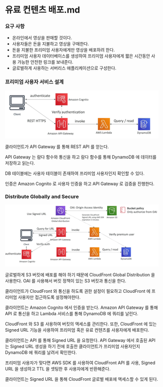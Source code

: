 # 유료 컨텐츠 배포.md

### 요구 사항

- 온라인에서 영상을 판매할 것이다.
- 사용자들은 돈을 지불하고 영상을 구매한다.
- 돈을 지불한 프리미엄 사용자에게만 영상을 배포하려 한다.
- 프리미엄 사용자 데이터베이스를 생성하여 프리미엄 사용자에게 짧은 시간동안 사용 가능한 안전한 링크를 보내준다.
- 글로벌하게 사용하는 서버리스 애플리케이션으로 구성한다.

### 프리미엄 사용자 서비스 설계

![img_7.png](images/img_7.png)

클라이언트가 API Gateway 를 통해 REST API 를 얻는다.

API Gateway 는 람다 함수와 통신을 하고 람다 함수를 통해 DynamoDB 에 데이터를 저장하고 읽는다.

DB 테이블에는 사용자 테이블이 존재하여 프리미엄 사용자인지 확인할 수 있다.

인증은 Amazon Cognito 로 사용자 인증을 하고 API Gateway 로 검증을 진행한다.

### Distribute Globally and Secure

![img_8.png](images/img_8.png)

글로벌하게 S3 버킷에 배포를 해야 하기 때문에 CloudFront Global Distribution 을 사용한다. OAI 를 사용해서 버킷 정책이 있는 S3 버킷과 통신을 한다.

클라이언트가 CloudFront 와 통신을 하도록 권한 설정이 필요하고 CloudFront 에 프리미엄 사용자만 접근하도록 설정해야한다.

클라이언트는 Amazon Cognito 에서 인증을 받는다. Amazon API Gateway 를 통해 API 로 통신을 하고 Lambda 서비스를 통해 DynamoDB 에 쿼리를 날린다.

CloudFront 와 S3 를 사용하여 버킷의 액세스를 관리한다. 또한, CloudFront 에 있는 Signed URL 기능을 사용하여 프리미엄 혹은 유료 컨텐츠를 사용자에게 배포한다.

클라이언트는 API 를 통해 Signed URL 을 요청한다. API Gateway 에서 호출된 API 는 Signed URL 생성을 하기 전에 호출한 클라이언트가 프리미엄 사용자인지 DynamoDB 에 쿼리를 날려서 확인한다.

프리미엄 사용자가 맞다면 AWS SDK 를 사용하여 CloudFront API 를 사용, Signed URL 을 생성하고 TTL 을 셋팅한 후 사용자에게 반환해준다.

클라이언트는 Signed URL 을 통해 CloudFront 글로벌 배포에 액세스할 수 있게 된다.